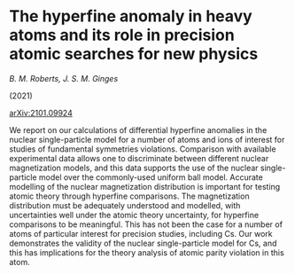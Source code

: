 # The hyperfine anomaly in heavy atoms and its role in precision atomic searches for new physics

_B. M. Roberts, J. S. M. Ginges_

(2021)



[arXiv:2101.09924](http://arxiv.org/abs/2101.09924)


We report on our calculations of differential hyperfine anomalies in the nuclear single-particle model for a number of atoms and ions of interest for studies of fundamental symmetries violations. Comparison with available experimental data allows one to discriminate between different nuclear magnetization models, and this data supports the use of the nuclear single-particle model over the commonly-used uniform ball model. Accurate modelling of the nuclear magnetization distribution is important for testing atomic theory through hyperfine comparisons. The magnetization distribution must be adequately understood and modelled, with uncertainties well under the atomic theory uncertainty, for hyperfine comparisons to be meaningful. This has not been the case for a number of atoms of particular interest for precision studies, including Cs. Our work demonstrates the validity of the nuclear single-particle model for Cs, and this has implications for the theory analysis of atomic parity violation in this atom.

